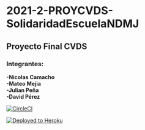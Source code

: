 # 2021-2-PROYCVDS-SolidaridadEscuelaNDMJ
## Proyecto Final CVDS
### Integrantes: 
**-Nicolas Camacho** \
**-Mateo Mejia** \
**-Julian Peña** \
**-David Pérez** 


[![CircleCI](https://circleci.com/gh/Haatom/2021-2-PROYCVDS-SolidaridadEscuelaNDMJ/tree/circleci-project-setup.svg?style=svg)](https://circleci.com/gh/Haatom/2021-2-PROYCVDS-SolidaridadEscuelaNDMJ/tree/circleci-project-setup)

[![Deployed to Heroku](https://www.herokucdn.com/deploy/button.png)](https://solidaridadnmdj.herokuapp.com/)
